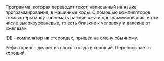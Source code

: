 Программа, которая переводит текст, написанный на языке программирования, в машинные коды. С помощью компиляторов компьютеры могут понимать разные языки программирования, в том числе высокоуровневые, то есть близкие к человеку и далекие от «железа».

IDE - компилятор на стероидах, пришёл на смену обычному.

Рефакторинг - делает из плохого кода в хороший. Переписывает в хороший.
